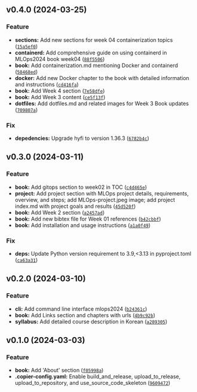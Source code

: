 <!--next-version-placeholder-->

## v0.4.0 (2024-03-25)

### Feature

* **sections:** Add new sections for week 04 containerization topics ([`15a5ef0`](https://github.com/chu-aie/mlops-2024/commit/15a5ef0dcac0e78b8b40b2dd9e054e4394c63ed1))
* **containerd:** Add comprehensive guide on using containerd in MLOps2024 book week04 ([`88f5506`](https://github.com/chu-aie/mlops-2024/commit/88f5506391f0f207ea339c0ce2016818e0950f02))
* **book:** Add containerization.md mentioning Docker and containerd ([`58468ed`](https://github.com/chu-aie/mlops-2024/commit/58468ede985b6a5740e0fc9baf31120be03a0463))
* **docker:** Add new Docker chapter to the book with detailed information and instructions ([`cd416fa`](https://github.com/chu-aie/mlops-2024/commit/cd416fa3a1e6c7d0245326cf5c94ccab18e3d581))
* **book:** Add Week 4 section ([`7e58dfe`](https://github.com/chu-aie/mlops-2024/commit/7e58dfe6a74ef61c1e7b9a60b6ec92bbfeaf044a))
* **book:** Add Week 3 content ([`ce5f13f`](https://github.com/chu-aie/mlops-2024/commit/ce5f13f9c0c96228dec0046df6e2843fa8a65d44))
* **dotfiles:** Add dotfiles.md and related images for Week 3 Book updates ([`709807a`](https://github.com/chu-aie/mlops-2024/commit/709807aa1c005313603cafa80366c0ec517880a8))

### Fix

* **depedencies:** Upgrade hyfi to version 1.36.3 ([`6782b4c`](https://github.com/chu-aie/mlops-2024/commit/6782b4c7a483752c7f4f4c1b20c3f2e456733fda))

## v0.3.0 (2024-03-11)

### Feature

* **book:** Add gitops section to week02 in TOC ([`c4d465e`](https://github.com/chu-aie/mlops-2024/commit/c4d465e274b31dbd084d12e3eb80edaa4c7405d6))
* **project:** Add project section with MLOps project details, requirements, overview, and steps; add MLOps-project.jpeg image; add project index.md with project goals and results ([`45d520f`](https://github.com/chu-aie/mlops-2024/commit/45d520f37cf5db7001fe60e1340249420ffb9b6c))
* **book:** Add Week 2 section ([`a2457ad`](https://github.com/chu-aie/mlops-2024/commit/a2457ad168f92cf242a5342f3384193b1fdf7f6f))
* **book:** Add new bibtex file for Week 01 references ([`b42cbbf`](https://github.com/chu-aie/mlops-2024/commit/b42cbbf36a6492d6c45d384ffd90a0a6ae8ac543))
* **book:** Add installation and usage instructions ([`a1a0f49`](https://github.com/chu-aie/mlops-2024/commit/a1a0f4951d2a209424a3d8f93b2cf242c6210eb5))

### Fix

* **deps:** Update Python version requirement to 3.9,<3.13 in pyproject.toml ([`ca63a31`](https://github.com/chu-aie/mlops-2024/commit/ca63a3160c10037bfdef75fb37a857e43232d152))

## v0.2.0 (2024-03-10)

### Feature

* **cli:** Add command line interface mlops2024 ([`b24361c`](https://github.com/chu-aie/mlops-2024/commit/b24361caf1eaf9b200505576c52b0fdb5be6d730))
* **book:** Add Links section and chapters with urls ([`4b9c92b`](https://github.com/chu-aie/mlops-2024/commit/4b9c92b1ec160fbd992519831f2698ae171d7d06))
* **syllabus:** Add detailed course description in Korean ([`a289305`](https://github.com/chu-aie/mlops-2024/commit/a289305e30a1aa6bb4e4dd2c9de74ec7ff5dd7de))

## v0.1.0 (2024-03-03)

### Feature

* **book:** Add 'About' section ([`f05998a`](https://github.com/chu-aie/mlops-2024/commit/f05998acd4cecd2be12b63908bab7f2b2477bc80))
* **.copier-config.yaml:** Enable build_and_release, upload_to_release, upload_to_repository, and use_source_code_skeleton ([`9609472`](https://github.com/chu-aie/mlops-2024/commit/9609472fd3ba1d1e8b1113882bf922612cd34404))
